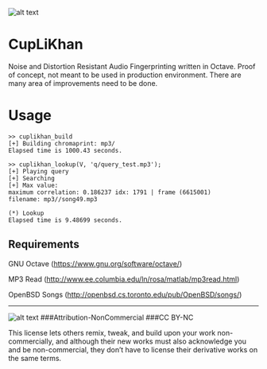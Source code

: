 ![alt text](https://raw.githubusercontent.com/soundbooze/soundbooze-feature/master/uduk.png "UDUK")

# CupLiKhan
Noise and Distortion Resistant Audio Fingerprinting written in Octave. Proof of concept, not meant to be used in production environment. There are many area of improvements need to be done.

# Usage

```
>> cuplikhan_build
[+] Building chromaprint: mp3/
Elapsed time is 1000.43 seconds.

>> cuplikhan_lookup(V, 'q/query_test.mp3');
[+] Playing query
[+] Searching
[+] Max value:
maximum correlation: 0.186237 idx: 1791 | frame (6615001)
filename: mp3//song49.mp3

(*) Lookup
Elapsed time is 9.48699 seconds.

```

## Requirements

GNU Octave
(https://www.gnu.org/software/octave/)

MP3 Read
(http://www.ee.columbia.edu/ln/rosa/matlab/mp3read.html)

OpenBSD Songs
(http://openbsd.cs.toronto.edu/pub/OpenBSD/songs/)
___

![alt text](https://licensebuttons.net/l/by-nc/3.0/88x31.png "Creative Commons")
###Attribution-NonCommercial 
###CC BY-NC

This license lets others remix, tweak, and build upon your work non-commercially, and although their new works must also acknowledge you and be non-commercial, they don’t have to license their derivative works on the same terms.
